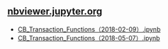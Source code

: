 ## [nbviewer.jupyter.org](http://nbviewer.jupyter.org)
* [CB_Transaction_Functions（2018-02-09）.ipynb](http://nbviewer.jupyter.org/github/bitbyte27/PythonQuant/blob/master/ConvertibleBond/CB_Transaction_Functions/CB_Transaction_Functions%EF%BC%882018-02-09%EF%BC%89.ipynb)
* [CB_Transaction_Functions（2018-05-07）.ipynb](http://nbviewer.jupyter.org/github/bitbyte27/PythonQuant/blob/master/ConvertibleBond/CB_Transaction_Functions/CB_Transaction_Functions%EF%BC%882018-05-07%EF%BC%89.ipynb)
